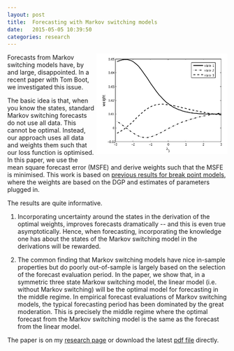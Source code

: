 ```yaml
---
layout: post
title:  Forecasting with Markov switching models
date:   2015-05-05 10:39:50
categories: research
---
```


<img src="/pics/weights.png" style="float:right;margin:0 0 5px 5px;">

Forecasts from Markov switching models have, by and large, disappointed. In a recent paper with Tom Boot, we investigated this issue. 

The basic idea is that, when you know the states, standard Markov switching forecasts do not use all data. This cannot be optimal. Instead, our approach uses all data and weights them such that our loss function is optimised. In this paper, we use the mean square forecast error (MSFE) and derive weights such that the MSFE is minimised. This work is based on [previous results for break point models](/research.html#OptimalWeights), where the weights are based on the DGP and estimates of parameters plugged in.

The results are quite informative. 

1. Incorporating uncertainty around the states in the derivation of the optimal weights, improves forecasts dramatically -- and this is even true asymptotically. Hence, when forecasting, incorporating the knowledge one has about the states of the Markov switching model in the derivations will be rewarded.

2. The common finding that Markov switching models have nice in-sample properties but do poorly out-of-sample is largely based on the selection of the forecast evaluation period. In the paper, we show that, in a symmetric three state Markow switching model, the linear model (i.e. without Markov switching) will be the optimal model for forecasting in the middle regime.
In empirical forecast evaluations of Markov switching models, the typical forecasting period has been dominated by the great moderation. This is precisely the middle regime where the optimal forecast from the Markov switching model is the same as the forecast from the linear model. 

The paper is on my [research page](/research.html#MarkovSwitching) or download the latest
[pdf file](/papers/Boot_Pick_31Oct2014.pdf) directly.